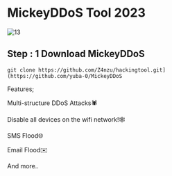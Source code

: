 # MickeyDDoS Tool 2023
![13](https://github.com/yuba-0/MickeyDDoS/assets/63671455/cc94e799-24d7-4503-a6b2-dc105abea0fe)

## Step : 1 Download MickeyDDoS 

    git clone https://github.com/Z4nzu/hackingtool.git](https://github.com/yuba-0/MickeyDDoS







Features;

Multi-structure DDoS Attacks🕷

Disable all devices on the wifi network!🕸

SMS Flood🌐

Email Flood✉️

And more..
